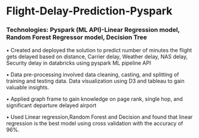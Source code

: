 # Flight-Delay-Prediction-Pyspark

### Technologies: Pyspark (ML API)-Linear Regression model, Random Forest Regressor model, Decision Tree

•	Created and deployed the solution to predict number of minutes the flight gets delayed based on distance, Carrier delay, Weather delay, NAS delay, Security delay in databricks using pyspark ML pipeline API

•	Data pre-processing involved data cleaning, casting, and splitting of training and testing data. Data visualization using D3 and tableau to gain valuable insights. 

•	Applied graph frame to gain knowledge on page rank, single hop, and significant departure delayed airport 

•	Used Linear regression,Random Forest and Decision and found that linear regression is the best model using cross validation with the accuracy of 96%.
